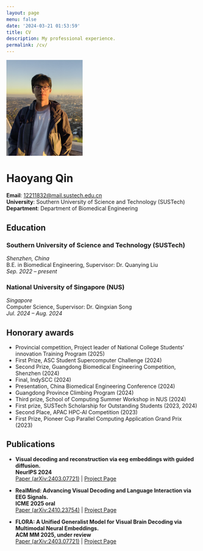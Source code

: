 ```yaml
---
layout: page
menu: false
date: '2024-03-21 01:53:59'
title: CV
description: My professional experience.
permalink: /cv/
---
```

<img class="img-rounded" src="/assets/img/uploads/profile.jpg" alt="wojiao-yc" width="200">

# Haoyang Qin
**Email**: 12211832@mail.sustech.edu.cn  
**University**: Southern University of Science and Technology (SUSTech)  
**Department**: Department of Biomedical Engineering  

## Education

### Southern University of Science and Technology (SUSTech)
*Shenzhen, China*  
B.E. in Biomedical Engineering, Supervisor: Dr. Quanying Liu  
*Sep. 2022 – present*

### National University of Singapore (NUS)
*Singapore*  
Computer Science, Supervisor: Dr. Qingxian Song  
*Jul. 2024 – Aug. 2024*

## Honorary awards

- Provincial competition, Project leader of National College Students' innovation Training Program (2025)
- First Prize, ASC Student Supercomputer Challenge (2024)
- Second Prize, Guangdong Biomedical Engineering Competition, Shenzhen (2024)
- Final, IndySCC (2024)
- Presentation, China Biomedical Engineering Conference (2024)
- Guangdong Province Climbing Program (2024)
- Third prize, School of Computing Summer Workshop in NUS (2024)
- First prize, SUSTech Scholarship for Outstanding Students (2023, 2024)
- Second Place, APAC HPC‑AI Competition (2023)
- First Prize, Pioneer Cup Parallel Computing Application Grand Prix (2023)

## Publications

- **Visual decoding and reconstruction via eeg embeddings with guided diffusion.**  
  **NeurIPS 2024**  
  [Paper (arXiv:2403.07721)](https://arxiv.org/abs/2403.07721) | [Project Page](/projects/visual-decoding)

- **RealMind: Advancing Visual Decoding and Language Interaction via EEG Signals.**  
  **ICME 2025 oral**  
  [Paper (arXiv:2410.23754)](https://arxiv.org/abs/2410.23754) | [Project Page](/projects/realmind)

- **FLORA: A Unified Generalist Model for Visual Brain Decoding via Multimodal Neural Embeddings.**  
  **ACM MM 2025, under review**  
  [Paper (arXiv:2403.07721)](https://arxiv.org/abs/2403.07721) | [Project Page](/projects/flora)